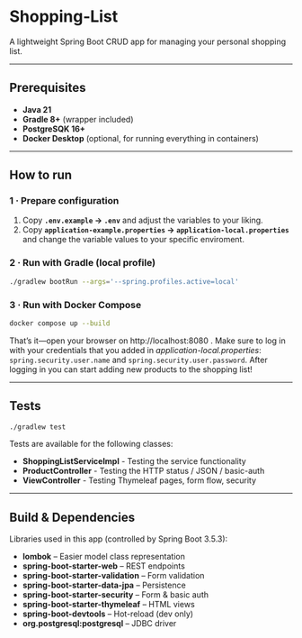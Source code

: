 # Shopping‑List

A lightweight Spring Boot CRUD app for managing your personal shopping list.

---

## Prerequisites

* **Java 21**
* **Gradle 8+** (wrapper included)
* **PostgreSQK 16+**
* **Docker Desktop** (optional, for running everything in containers)

---

## How to run

### 1 · Prepare configuration

1. Copy **`.env.example` → `.env`** and adjust the variables to your liking.
2. Copy **`application-example.properties` → `application-local.properties`** and change the variable values to your specific enviroment.

### 2 · Run with Gradle (local profile)

```bash
./gradlew bootRun --args='--spring.profiles.active=local'
```

### 3 · Run with Docker Compose

```bash
docker compose up --build
```

That’s it—open your browser on http://localhost:8080 . Make sure to log in with your credentials that you added in *application-local.properties*:
`spring.security.user.name` and `spring.security.user.password`. After logging in you can start adding new products to the shopping list!

---

## Tests

```bash
./gradlew test
```

Tests are available for the following classes:
* **ShoppingListServiceImpl** - Testing the service functionality
* **ProductController** - Testing the HTTP status / JSON / basic-auth
* **ViewController** - Testing Thymeleaf pages, form flow, security

---
## Build & Dependencies
Libraries used in this app (controlled by Spring Boot 3.5.3):
* **lombok** – Easier model class representation
* **spring-boot-starter-web** – REST endpoints
* **spring-boot-starter-validation** – Form validation
* **spring-boot-starter-data-jpa** – Persistence
* **spring-boot-starter-security** – Form & basic auth
* **spring-boot-starter-thymeleaf** – HTML views
* **spring-boot-devtools** – Hot-reload (dev only)
* **org.postgresql:postgresql** – JDBC driver
